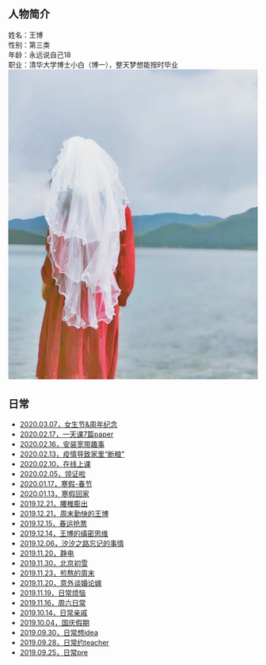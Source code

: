 人物简介
-----------
姓名：王博<br/>
性别：第三类<br/>
年龄：永远说自己18<br/>
职业：清华大学博士小白（博一），整天梦想能按时毕业<br/>
![头像](./portrait.jpg)<br/>

日常
------------
- [2020.03.07，女生节&周年纪念](./dailylife/20200307女生节周年纪念/text)<br/>
- [2020.02.17，一天课7篇paper](./dailylife/20200217一天7篇paper/text)<br/>
- [2020.02.16，安装宽带趣事](./dailylife/20200216家里安装宽带趣事/text)<br/>
- [2020.02.13，疫情导致家里“断粮”](./dailylife/20200213家里断粮/text)<br/>
- [2020.02.10，在线上课](./dailylife/20200210在线上课/text)<br/>
- [2020.02.05，领证啦](./dailylife/20200205领证/text)<br/>
- [2020.01.17，寒假-春节](./dailylife/20200117寒假春节生活/text)<br/>
- [2020.01.13，寒假回家](./dailylife/20200113寒假回家/text)<br/>
- [2019.12.21，腰椎膨出](./dailylife/20191229王博的腰/text)<br/>
- [2019.12.21，周末勤快的王博](./dailylife/20191221周末勤快的王博/text)<br/>
- [2019.12.15，春运抢票](./dailylife/20191215抢春运火车票/text)<br/>
- [2019.12.14，王博的缜密思维](./dailylife/20191214王博的缜密思维/text)<br/>
- [2019.12.06，汐汐之路忘记的事情](./dailylife/20191206想不起来什么事情了/text)<br/>
- [2019.11.20，静电](./dailylife/20191201电/text)<br/>
- [2019.11.30，北京初雪](./dailylife/20191130北京初雪/text)<br/>
- [2019.11.23，煎熬的周末](./dailylife/20191123煎熬的周末/text)<br/>
- [2019.11.20，意外谈婚论嫁](./dailylife/20191120谈婚论嫁/text)<br/>
- [2019.11.19，日常烦恼](./dailylife/20191119日常烦恼/text)<br/>
- [2019.11.16，周六日常](./dailylife/20191116日常周六/text)<br/>
- [2019.10.14，日常亲戚](./dailylife/20191014日常亲戚/text)<br/>
- [2019.10.04，国庆假期](./dailylife/20191004国庆假期/text)<br/>
- [2019.09.30，日常想idea](./dailylife/20190930日常想idea/text)<br/>
- [2019.09.28，日常约teacher](./dailylife/20190928日常约teacher/text)<br/>
- [2019.09.25，日常pre](./dailylife/20190925日常pre/text)<br/>

